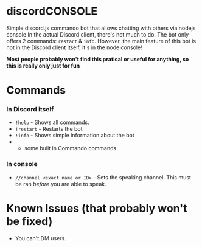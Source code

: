 # discordCONSOLE
Simple discord.js commando bot that allows chatting with others via nodejs console
In the actual Discord client, there's not much to do. The bot only offers 2 commands: `restart` & `info`.
However, the main feature of this bot is not in the Discord client itself, it's in the node console!

**Most people probably won't find this pratical or useful for anything, so this is really only just for fun**

# Commands
### In Discord itself
- `!help` - Shows all commands.
- `!restart` - Restarts the bot
- `!info` - Shows simple information about the bot
- + some built in Commando commands.

### In console
- `//channel <exact name or ID>` - Sets the speaking channel. This must be ran *before* you are able to speak.

# Known Issues (that probably won't be fixed)
- You can't DM users.


